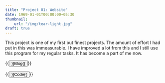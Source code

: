```yaml
---
title: "Project 01: Website"
date: 1969-01-01T00:00:00+05:30
thumbnail:
    url: "/img/tear-light.jpg"
draft: true
---
```


This project is one of my first but finest projects. The amount of effort I had put in this was immeasurable. I have improved a lot from this and I still use this program for my regular tasks. It has become a part of me now.

{{<button href="/blog/projects/project01" color="success">}}Blog{{</button>}}

{{<button href="https://www.github.com" color="danger">}}Code{{</button>}}
